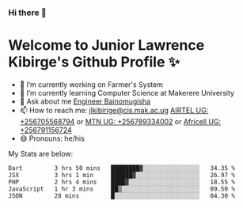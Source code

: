 ### Hi there 👋 
# Welcome to Junior Lawrence Kibirge's Github Profile ✨
 
<!--
**juniorkibirige/juniorkibirige** is a ✨ _special_ ✨ repository because its `README.md` (this file) appears on your GitHub profile.

Here are some ideas to get you started:

- 🔭 I’m currently working on ...
- 🌱 I’m currently learning ...
- 👯 I’m looking to collaborate on ...
- 🤔 I’m looking for help with ...
- 💬 Ask me about ...
- 📫 How to reach me: ...
- 😄 Pronouns: ...
- ⚡ Fun fact: ...
-->
- 🔭 I’m currently working on Farmer's System
- 🌱 I’m currently learning Computer Science at Makerere University
- 💬 Ask about me [Engineer Bainomugisha](mailto:baino@mak.ac.ug)
- 📫 How to reach me: [jlkibirige@cis.mak.ac.ug](mailto:jlkibirige@cis.mak.ac.ug) [AIRTEL UG: +256705568794](tel:+256705568794) or [MTN UG: +256789334002](tel:+256789334002) or [Africell UG: +256791156724](tel:+256791156724)
- 😄 Pronouns: he/his

My Stats are below:

<!--START_SECTION:waka-->
```text
Dart         3 hrs 50 mins   ████████▓░░░░░░░░░░░░░░░░   34.35 % 
JSX          3 hrs 1 min     ██████▓░░░░░░░░░░░░░░░░░░   26.97 % 
PHP          2 hrs 4 mins    ████▓░░░░░░░░░░░░░░░░░░░░   18.55 % 
JavaScript   1 hr 3 mins     ██▒░░░░░░░░░░░░░░░░░░░░░░   09.50 % 
JSON         28 mins         █░░░░░░░░░░░░░░░░░░░░░░░░   04.30 % 
```
<!--END_SECTION:waka-->
